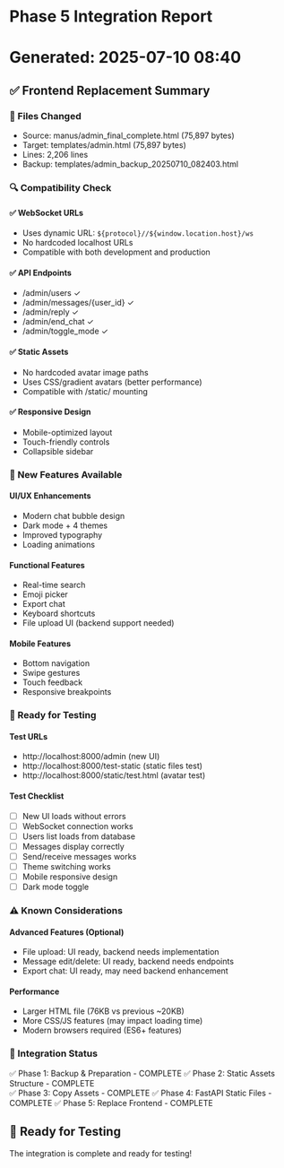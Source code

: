# Phase 5 Integration Report
# Generated: 2025-07-10 08:40

## ✅ Frontend Replacement Summary

### 📄 Files Changed
- Source: manus/admin_final_complete.html (75,897 bytes)
- Target: templates/admin.html (75,897 bytes)
- Lines: 2,206 lines
- Backup: templates/admin_backup_20250710_082403.html

### 🔍 Compatibility Check

#### ✅ WebSocket URLs
- Uses dynamic URL: `${protocol}//${window.location.host}/ws`
- No hardcoded localhost URLs
- Compatible with both development and production

#### ✅ API Endpoints
- /admin/users ✓
- /admin/messages/{user_id} ✓
- /admin/reply ✓
- /admin/end_chat ✓
- /admin/toggle_mode ✓

#### ✅ Static Assets
- No hardcoded avatar image paths
- Uses CSS/gradient avatars (better performance)
- Compatible with /static/ mounting

#### ✅ Responsive Design
- Mobile-optimized layout
- Touch-friendly controls
- Collapsible sidebar

### 🎨 New Features Available

#### UI/UX Enhancements
- Modern chat bubble design
- Dark mode + 4 themes
- Improved typography
- Loading animations

#### Functional Features
- Real-time search
- Emoji picker
- Export chat
- Keyboard shortcuts
- File upload UI (backend support needed)

#### Mobile Features
- Bottom navigation
- Swipe gestures
- Touch feedback
- Responsive breakpoints

### 🧪 Ready for Testing

#### Test URLs
- http://localhost:8000/admin (new UI)
- http://localhost:8000/test-static (static files test)
- http://localhost:8000/static/test.html (avatar test)

#### Test Checklist
- [ ] New UI loads without errors
- [ ] WebSocket connection works
- [ ] Users list loads from database
- [ ] Messages display correctly
- [ ] Send/receive messages works
- [ ] Theme switching works
- [ ] Mobile responsive design
- [ ] Dark mode toggle

### ⚠️ Known Considerations

#### Advanced Features (Optional)
- File upload: UI ready, backend needs implementation
- Message edit/delete: UI ready, backend needs endpoints
- Export chat: UI ready, may need backend enhancement

#### Performance
- Larger HTML file (76KB vs previous ~20KB)
- More CSS/JS features (may impact loading time)
- Modern browsers required (ES6+ features)

### 🎯 Integration Status

✅ Phase 1: Backup & Preparation - COMPLETE
✅ Phase 2: Static Assets Structure - COMPLETE  
✅ Phase 3: Copy Assets - COMPLETE
✅ Phase 4: FastAPI Static Files - COMPLETE
✅ Phase 5: Replace Frontend - COMPLETE

## 🚀 Ready for Testing

The integration is complete and ready for testing!
